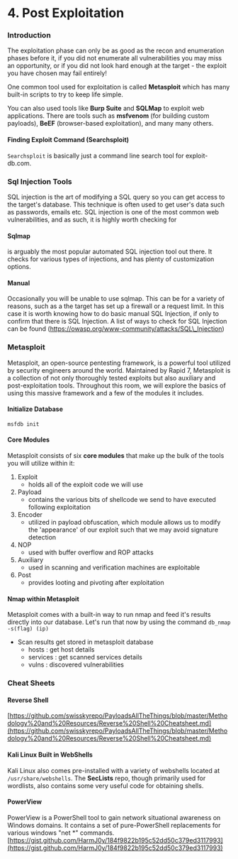 # 4. Post Exploitation

### Introduction

The exploitation phase can only be as good as the recon and enumeration phases before it, if you did not enumerate all vulnerabilities you may miss an opportunity, or if you did not look hard enough at the target - the exploit you have chosen may fail entirely!

One common tool used for exploitation is called **Metasploit** which has many built-in scripts to try to keep life simple.

You can also used tools like **Burp Suite** and **SQLMap** to exploit web applications. There are tools such as **msfvenom** (for building custom payloads), **BeEF** (browser-based exploitation), and many many others.

#### Finding Exploit Command (Searchsploit)

`Searchsploit` is basically just a command line search tool for exploit-db.com.



### Sql Injection Tools

SQL injection is the art of modifying a SQL query so you can get access to the target's database. This technique is often used to get user's data such as passwords, emails etc. SQL injection is one of the most common web vulnerabilities, and as such, it is highly worth checking for



#### **Sqlmap**

is arguably the most popular automated SQL injection tool out there. It checks for various types of injections, and has plenty of customization options.



#### **Manual**

Occasionally you will be unable to use sqlmap. This can be for a variety of reasons, such as a the target has set up a firewall or a request limit. In this case it is worth knowing how to do basic manual SQL Injection, if only to confirm that there is SQL Injection. A list of ways to check for SQL Injection can be found (https://owasp.org/www-community/attacks/SQL\_Injection)



### Metasploit

Metasploit, an open-source pentesting framework, is a powerful tool utilized by security engineers around the world. Maintained by Rapid 7, Metasploit is a collection of not only thoroughly tested exploits but also auxiliary and post-exploitation tools. Throughout this room, we will explore the basics of using this massive framework and a few of the modules it includes.



#### **Initialize Database**

`msfdb init`



#### Core Modules

Metasploit consists of six **core modules** that make up the bulk of the tools you will utilize within it:

1. Exploit
   * holds all of the exploit code we will use
2. Payload
   * contains the various bits of shellcode we send to have executed following exploitation
3. Encoder
   * utilized in payload obfuscation, which module allows us to modify the 'appearance' of our exploit such that we may avoid signature detection
4. NOP
   * used with buffer overflow and ROP attacks
5. Auxiliary
   * used in scanning and verification machines are exploitable
6. Post
   * provides looting and pivoting after exploitation



#### **Nmap within Metasploit**

Metasploit comes with a built-in way to run nmap and feed it's results directly into our database. Let's run that now by using the command `db_nmap -s(flag) (ip)`

* Scan results get stored in metasploit database
  * hosts : get host details
  * services : get scanned services details
  * vulns : discovered vulnerabilities



### Cheat Sheets

#### Reverse Shell

[https://github.com/swisskyrepo/PayloadsAllTheThings/blob/master/Methodology%20and%20Resources/Reverse%20Shell%20Cheatsheet.md](https://github.com/swisskyrepo/PayloadsAllTheThings/blob/master/Methodology%20and%20Resources/Reverse%20Shell%20Cheatsheet.md)



#### Kali Linux Built in WebShells

Kali Linux also comes pre-installed with a variety of webshells located at `/usr/share/webshells`. The **SecLists** repo, though primarily used for wordlists, also contains some very useful code for obtaining shells.



#### PowerView

PowerView is a PowerShell tool to gain network situational awareness on Windows domains. It contains a set of pure-PowerShell replacements for various windows "net \*" commands. [https://gist.github.com/HarmJ0y/184f9822b195c52dd50c379ed3117993](https://gist.github.com/HarmJ0y/184f9822b195c52dd50c379ed3117993)

